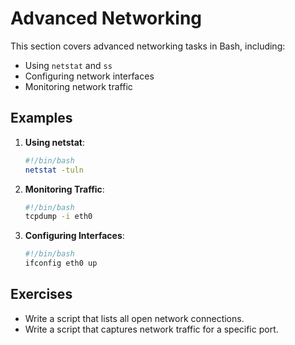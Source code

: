 # Advanced Networking

This section covers advanced networking tasks in Bash, including:

- Using `netstat` and `ss`
- Configuring network interfaces
- Monitoring network traffic

## Examples

1. **Using netstat**:
   ```bash
   #!/bin/bash
   netstat -tuln
   ```

2. **Monitoring Traffic**:
   ```bash
   #!/bin/bash
   tcpdump -i eth0
   ```

3. **Configuring Interfaces**:
   ```bash
   #!/bin/bash
   ifconfig eth0 up
   ```

## Exercises

- Write a script that lists all open network connections.
- Write a script that captures network traffic for a specific port.